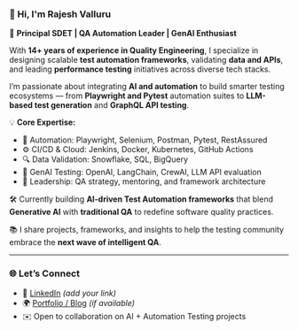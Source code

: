 ### 👋 Hi, I'm **Rajesh Valluru**

🚀 **Principal SDET | QA Automation Leader | GenAI Enthusiast**

With **14+ years of experience in Quality Engineering**, I specialize in designing scalable **test automation frameworks**, validating **data and APIs**, and leading **performance testing** initiatives across diverse tech stacks.

I’m passionate about integrating **AI and automation** to build smarter testing ecosystems — from **Playwright and Pytest** automation suites to **LLM-based test generation** and **GraphQL API testing**.

💡 **Core Expertise:**

* 🧪 Automation: Playwright, Selenium, Postman, Pytest, RestAssured
* ⚙️ CI/CD & Cloud: Jenkins, Docker, Kubernetes, GitHub Actions
* 🔍 Data Validation: Snowflake, SQL, BigQuery
* 🤖 GenAI Testing: OpenAI, LangChain, CrewAI, LLM API evaluation
* 🧭 Leadership: QA strategy, mentoring, and framework architecture

🛠️ Currently building **AI-driven Test Automation frameworks** that blend **Generative AI** with **traditional QA** to redefine software quality practices.

📚 I share projects, frameworks, and insights to help the testing community embrace the **next wave of intelligent QA**.

---

### 🌐 Let’s Connect

* 🔗 [LinkedIn](#) *(add your link)*
* 🌍 [Portfolio / Blog](#) *(if available)*
* ✉️ Open to collaboration on AI + Automation Testing projects

